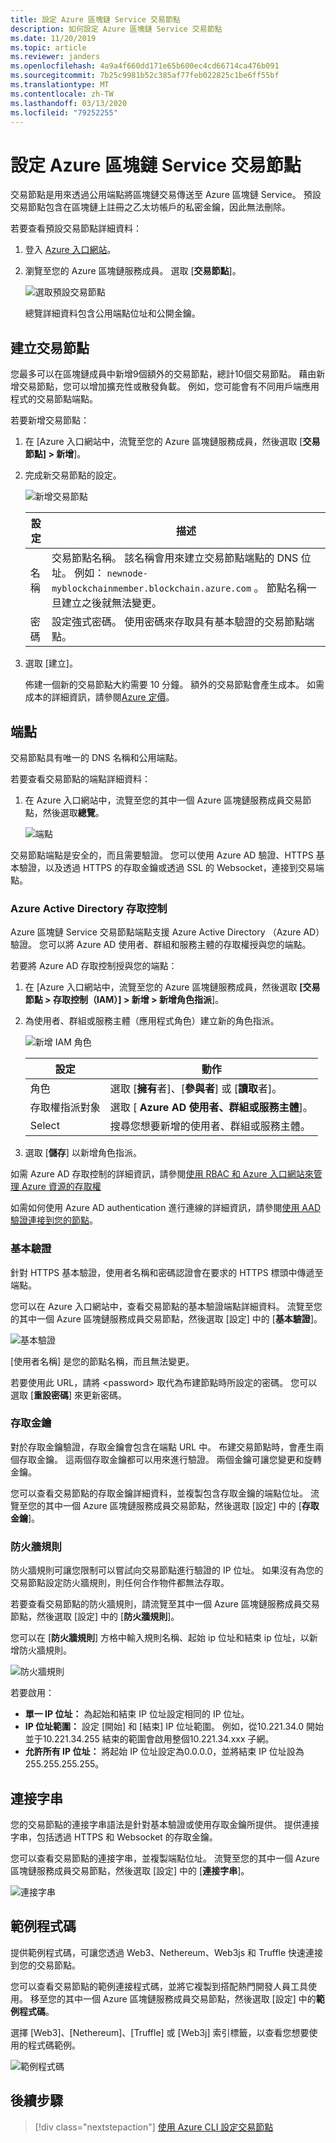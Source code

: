 ```yaml
---
title: 設定 Azure 區塊鏈 Service 交易節點
description: 如何設定 Azure 區塊鏈 Service 交易節點
ms.date: 11/20/2019
ms.topic: article
ms.reviewer: janders
ms.openlocfilehash: 4a9a4f660dd171e65b600ec4cd66714ca476b091
ms.sourcegitcommit: 7b25c9981b52c385af77feb022825c1be6ff55bf
ms.translationtype: MT
ms.contentlocale: zh-TW
ms.lasthandoff: 03/13/2020
ms.locfileid: "79252255"
---
```

# <a name="configure-azure-blockchain-service-transaction-nodes"></a>設定 Azure 區塊鏈 Service 交易節點

交易節點是用來透過公用端點將區塊鏈交易傳送至 Azure 區塊鏈 Service。 預設交易節點包含在區塊鏈上註冊之乙太坊帳戶的私密金鑰，因此無法刪除。

若要查看預設交易節點詳細資料：

1. 登入 [Azure 入口網站](https://portal.azure.com)。
1. 瀏覽至您的 Azure 區塊鏈服務成員。 選取 [**交易節點**]。

    ![選取預設交易節點](./media/configure-transaction-nodes/nodes.png)

    總覽詳細資料包含公用端點位址和公開金鑰。

## <a name="create-transaction-node"></a>建立交易節點

您最多可以在區塊鏈成員中新增9個額外的交易節點，總計10個交易節點。 藉由新增交易節點，您可以增加擴充性或散發負載。 例如，您可能會有不同用戶端應用程式的交易節點端點。

若要新增交易節點：

1. 在 [Azure 入口網站中，流覽至您的 Azure 區塊鏈服務成員，然後選取 [**交易節點] > 新增**]。
1. 完成新交易節點的設定。

    ![新增交易節點](./media/configure-transaction-nodes/add-node.png)

    | 設定 | 描述 |
    |---------|-------------|
    | 名稱 | 交易節點名稱。 該名稱會用來建立交易節點端點的 DNS 位址。 例如： `newnode-myblockchainmember.blockchain.azure.com` 。 節點名稱一旦建立之後就無法變更。 |
    | 密碼 | 設定強式密碼。 使用密碼來存取具有基本驗證的交易節點端點。

1. 選取 [建立]。

    佈建一個新的交易節點大約需要 10 分鐘。 額外的交易節點會產生成本。 如需成本的詳細資訊，請參閱[Azure 定價](https://aka.ms/ABSPricing)。

## <a name="endpoints"></a>端點

交易節點具有唯一的 DNS 名稱和公用端點。

若要查看交易節點的端點詳細資料：

1. 在 Azure 入口網站中，流覽至您的其中一個 Azure 區塊鏈服務成員交易節點，然後選取**總覽**。

    ![端點](./media/configure-transaction-nodes/endpoints.png)

交易節點端點是安全的，而且需要驗證。 您可以使用 Azure AD 驗證、HTTPS 基本驗證，以及透過 HTTPS 的存取金鑰或透過 SSL 的 Websocket，連接到交易端點。

### <a name="azure-active-directory-access-control"></a>Azure Active Directory 存取控制

Azure 區塊鏈 Service 交易節點端點支援 Azure Active Directory （Azure AD）驗證。 您可以將 Azure AD 使用者、群組和服務主體的存取權授與您的端點。

若要將 Azure AD 存取控制授與您的端點：

1. 在 [Azure 入口網站中，流覽至您的 Azure 區塊鏈服務成員，然後選取 **[交易節點 > 存取控制（IAM）] > 新增 > 新增角色指派**]。
1. 為使用者、群組或服務主體（應用程式角色）建立新的角色指派。

    ![新增 IAM 角色](./media/configure-transaction-nodes/add-role.png)

    | 設定 | 動作 |
    |---------|-------------|
    | 角色 | 選取 [**擁有**者]、[**參與者**] 或 [**讀取**者]。
    | 存取權指派對象 | 選取 [ **Azure AD 使用者、群組或服務主體**]。
    | Select | 搜尋您想要新增的使用者、群組或服務主體。

1. 選取 [**儲存**] 以新增角色指派。

如需 Azure AD 存取控制的詳細資訊，請參閱[使用 RBAC 和 Azure 入口網站來管理 Azure 資源的存取權](../../role-based-access-control/role-assignments-portal.md)

如需如何使用 Azure AD authentication 進行連線的詳細資訊，請參閱[使用 AAD 驗證連接到您的節點](configure-aad.md)。

### <a name="basic-authentication"></a>基本驗證

針對 HTTPS 基本驗證，使用者名稱和密碼認證會在要求的 HTTPS 標頭中傳遞至端點。

您可以在 Azure 入口網站中，查看交易節點的基本驗證端點詳細資料。 流覽至您的其中一個 Azure 區塊鏈服務成員交易節點，然後選取 [設定] 中的 [**基本驗證**]。

![基本驗證](./media/configure-transaction-nodes/basic.png)

[使用者名稱] 是您的節點名稱，而且無法變更。

若要使用此 URL，請將 \<password\> 取代為布建節點時所設定的密碼。 您可以選取 [**重設密碼**] 來更新密碼。

### <a name="access-keys"></a>存取金鑰

對於存取金鑰驗證，存取金鑰會包含在端點 URL 中。 布建交易節點時，會產生兩個存取金鑰。 這兩個存取金鑰都可以用來進行驗證。 兩個金鑰可讓您變更和旋轉金鑰。

您可以查看交易節點的存取金鑰詳細資料，並複製包含存取金鑰的端點位址。 流覽至您的其中一個 Azure 區塊鏈服務成員交易節點，然後選取 [設定] 中的 [**存取金鑰**]。

### <a name="firewall-rules"></a>防火牆規則

防火牆規則可讓您限制可以嘗試向交易節點進行驗證的 IP 位址。  如果沒有為您的交易節點設定防火牆規則，則任何合作物件都無法存取。  

若要查看交易節點的防火牆規則，請流覽至其中一個 Azure 區塊鏈服務成員交易節點，然後選取 [設定] 中的 [**防火牆規則**]。

您可以在 [**防火牆規則**] 方格中輸入規則名稱、起始 ip 位址和結束 ip 位址，以新增防火牆規則。

![防火牆規則](./media/configure-transaction-nodes/firewall-rules.png)

若要啟用：

* **單一 IP 位址：** 為起始和結束 IP 位址設定相同的 IP 位址。
* **IP 位址範圍：** 設定 [開始] 和 [結束] IP 位址範圍。 例如，從10.221.34.0 開始並于10.221.34.255 結束的範圍會啟用整個10.221.34.xxx 子網。
* **允許所有 IP 位址：** 將起始 IP 位址設定為0.0.0.0，並將結束 IP 位址設為255.255.255.255。

## <a name="connection-strings"></a>連接字串

您的交易節點的連接字串語法是針對基本驗證或使用存取金鑰所提供。 提供連接字串，包括透過 HTTPS 和 Websocket 的存取金鑰。

您可以查看交易節點的連接字串，並複製端點位址。 流覽至您的其中一個 Azure 區塊鏈服務成員交易節點，然後選取 [設定] 中的 [**連接字串**]。

![連接字串](./media/configure-transaction-nodes/connection-strings.png)

## <a name="sample-code"></a>範例程式碼

提供範例程式碼，可讓您透過 Web3、Nethereum、Web3js 和 Truffle 快速連接到您的交易節點。

您可以查看交易節點的範例連接程式碼，並將它複製到搭配熱門開發人員工具使用。 移至您的其中一個 Azure 區塊鏈服務成員交易節點，然後選取 [設定] 中的**範例程式碼**。

選擇 [Web3]、[Nethereum]、[Truffle] 或 [Web3j] 索引標籤，以查看您想要使用的程式碼範例。

![範例程式碼](./media/configure-transaction-nodes/sample-code.png)

## <a name="next-steps"></a>後續步驟

> [!div class="nextstepaction"]
> [使用 Azure CLI 設定交易節點](manage-cli.md)
